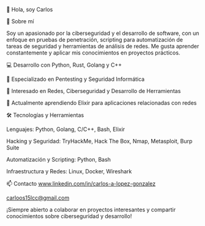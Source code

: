👋 Hola, soy Carlos

🚀 Sobre mí

Soy un apasionado por la ciberseguridad y el desarrollo de software, con un enfoque en pruebas de penetración, scripting para automatización de tareas de seguridad y herramientas de análisis de redes. Me gusta aprender constantemente y aplicar mis conocimientos en proyectos prácticos.

💻 Desarrollo con Python, Rust, Golang y C++

🔐 Especializado en Pentesting y Seguridad Informática

📡 Interesado en Redes, Ciberseguridad y Desarrollo de Herramientas

📖 Actualmente aprendiendo Elixir para aplicaciones relacionadas con redes

🛠️ Tecnologías y Herramientas

Lenguajes: Python, Golang, C/C++, Bash, Elixir

Hacking y Seguridad: TryHackMe, Hack The Box, Nmap, Metasploit, Burp Suite

Automatización y Scripting: Python, Bash

Infraestructura y Redes: Linux, Docker, Wireshark


📫 Contacto
www.linkedin.com/in/carlos-a-lopez-gonzalez

carloos15lcc@gmail.com

¡Siempre abierto a colaborar en proyectos interesantes y compartir conocimientos sobre ciberseguridad y desarrollo!


